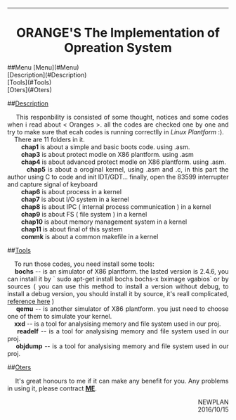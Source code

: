 ----------------------------
<h1 align="center">ORANGE'S The Implementation of Opreation System</h1>
<a name="Menu"></a>
##Menu
[Menu](#Menu)</br>
[Description](#Description)</br>
[Tools](#Tools)</br>
[Oters](#Oters)

<a name="Description"></a>
##[Description](#Menu)
<p align="justify">&nbsp;&nbsp;&nbsp;&nbsp;This responbility is consisted of some thought, notices and some codes when i read about < Oranges >. all the codes are checked one by one and try to make sure that ecah codes is running correctlly in <em> Linux Plantform</em> :).</br>&nbsp;&nbsp;&nbsp;&nbsp;There are 11 folders in it.</br>
&nbsp;&nbsp;&nbsp;&nbsp;&nbsp;&nbsp;&nbsp;&nbsp;<strong>chap1</strong> is about a simple and basic boots code. using .asm.</br>
&nbsp;&nbsp;&nbsp;&nbsp;&nbsp;&nbsp;&nbsp;&nbsp;<strong>chap3</strong> is about protect modle on X86 plantform. using .asm</br>
&nbsp;&nbsp;&nbsp;&nbsp;&nbsp;&nbsp;&nbsp;&nbsp;<strong>chap4</strong> is about advanced protect modle on X86 plantform. using .asm.</br>
&nbsp;&nbsp;&nbsp;&nbsp;&nbsp;&nbsp;&nbsp;&nbsp;<strong>chap5</strong> is about a oroginal kernel, using .asm and .c, in this part the author using C to code and init IDT/GDT... finally, open the 83599 interrupter and capture signal of keyboard</br>
&nbsp;&nbsp;&nbsp;&nbsp;&nbsp;&nbsp;&nbsp;&nbsp;<strong>chap6</strong> is about process in a kernel</br>
&nbsp;&nbsp;&nbsp;&nbsp;&nbsp;&nbsp;&nbsp;&nbsp;<strong>chap7</strong> is about I/O system in a kernel</br>
&nbsp;&nbsp;&nbsp;&nbsp;&nbsp;&nbsp;&nbsp;&nbsp;<strong>chap8</strong> is about IPC ( internal process communication ) in a kernel</br>
&nbsp;&nbsp;&nbsp;&nbsp;&nbsp;&nbsp;&nbsp;&nbsp;<strong>chap9</strong> is about FS ( file system ) in a kernel</br>
&nbsp;&nbsp;&nbsp;&nbsp;&nbsp;&nbsp;&nbsp;&nbsp;<strong>chap10</strong> is about memory management system in a kernel</br>
&nbsp;&nbsp;&nbsp;&nbsp;&nbsp;&nbsp;&nbsp;&nbsp;<strong>chap11</strong> is about final of this system</br>
&nbsp;&nbsp;&nbsp;&nbsp;&nbsp;&nbsp;&nbsp;&nbsp;<strong>commk</strong> is about a common makefile in a kernel</br>
</p>


<a name="Tools"></a>
##[Tools](#Menu)
<p align="justify">&nbsp;&nbsp;&nbsp;&nbsp;To run those codes, you need install some tools:</br>
&nbsp;&nbsp;&nbsp;&nbsp;<strong>bochs</strong> -- is an simulator of X86 plantform. the lasted version is 2.4.6, you can install it by ` sudo apt-get install bochs bochs-x bximage vgabios` or by sources ( you can use this method to install a version without debug, to install a debug version, you should install it by source, it's reall complicated, <a href="http://blog.csdn.net/u011889952/article/details/52850001">reference here</a> )</br>
&nbsp;&nbsp;&nbsp;&nbsp;<strong>qemu</strong> -- is another simulator of X86 plantform. you just need to choose one of them to simulate your kernel.</br>
&nbsp;&nbsp;&nbsp;&nbsp;<strong>xxd</strong> -- is a tool for analysising memory and file system used in our proj.</br>
&nbsp;&nbsp;&nbsp;&nbsp;<strong>readelf</strong> -- is a tool for analysising memory and file system used in our proj.</br>
&nbsp;&nbsp;&nbsp;&nbsp;<strong>objdump</strong> -- is a tool for analysising memory and file system used in our proj.</br>
</p>

<a name="Oters"></a>
##[Oters](#Menu)
<p align="justify">&nbsp;&nbsp;&nbsp;&nbsp;It's great honours to me if it can make any benefit for you. Any problems in using it, please contract <a href="mailto:newplan001@163.com"><strong>ME</strong></a>.</p>

<p align="right">NEWPLAN</br>2016/10/15</p>
